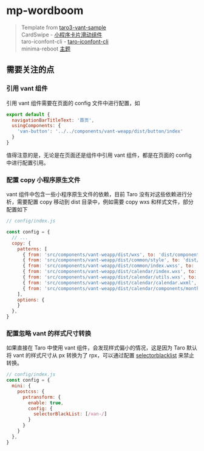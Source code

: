 # mp-wordboom

> Template from [taro3-vant-sample](https://github.com/NervJS/taro3-vant-sample)  
> CardSwipe - [小程序卡片滑动组件](https://github.com/1esse/cardSwipe)  
> taro-iconfont-cli - [taro-iconfont-cli](https://github.com/iconfont-cli/taro-iconfont-cli)  
> minima-reboot [主题](https://github.com/aterenin/minima-reboot) 

## 需要关注的点

### 引用 vant 组件

引用 vant 组件需要在页面的 config 文件中进行配置，如

```js
export default {
  navigationBarTitleText: '首页',
  usingComponents: {
    'van-button': '../../components/vant-weapp/dist/button/index'
  }
}
```

值得注意的是，无论是在页面还是组件中引用 vant 组件，都是在页面的 config 中进行配置引用。

### 配置 copy 小程序原生文件

vant 组件中包含一些小程序原生文件的依赖，目前 Taro 没有对这些依赖进行分析，需要配置 copy 移动到 dist 目录中，例如需要 copy wxs 和样式文件，部分配置如下

```js
// config/index.js

const config = {
  // ...
  copy: {
    patterns: [
      { from: 'src/components/vant-weapp/dist/wxs', to: 'dist/components/vant-weapp/dist/wxs' },
      { from: 'src/components/vant-weapp/dist/common/style', to: 'dist/components/vant-weapp/dist/common/style' },
      { from: 'src/components/vant-weapp/dist/common/index.wxss', to: 'dist/components/vant-weapp/dist/common/index.wxss' },
      { from: 'src/components/vant-weapp/dist/calendar/index.wxs', to: 'dist/components/vant-weapp/dist/calendar/index.wxs' },
      { from: 'src/components/vant-weapp/dist/calendar/utils.wxs', to: 'dist/components/vant-weapp/dist/calendar/utils.wxs' },
      { from: 'src/components/vant-weapp/dist/calendar/calendar.wxml', to: 'dist/components/vant-weapp/dist/calendar/calendar.wxml' },
      { from: 'src/components/vant-weapp/dist/calendar/components/month/index.wxs', to: 'dist/components/vant-weapp/dist/calendar/components/month/index.wxs' },
    ],
    options: {
    }
  },
}
```

### 配置忽略 vant 的样式尺寸转换

如果直接在 Taro 中使用 vant 组件，会发现样式偏小的情况，这是因为 Taro 默认将 vant 的样式尺寸从 px 转换为了 rpx，可以通过配置 [selectorblacklist](https://nervjs.github.io/taro/docs/size#selectorblacklist) 来禁止转换。

```js
// config/index.js
const config = {
  mini: {
    postcss: {
      pxtransform: {
        enable: true,
        config: {
          selectorBlackList: [/van-/]
        }
      }
    }
  },
}
```
